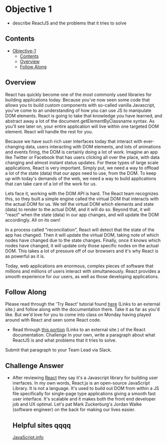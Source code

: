 # Objective 1

- describe ReactJS and the problems that it tries to solve

## Contents

- [Objective-1](#objective-1)
  - [Contents](#contents)
  - [Overview](#contents)
  - [Follow Along](#follow-along)

## Overview

React has quickly become one of the most commonly used libraries for building applications today. Because you've now seen some code that allows you to build custom components with so-called vanilla Javascript, you've come to an understanding of how you can use JS to manipulate DOM elements. React is going to take that knowledge you have learned, and abstract away a lot of the document.getElementByClassname syntax. As you'll see later on, your entire application will live within one targeted DOM element. React will handle the rest for you.

Because we have such rich user interfaces today that interact with ever-changing data, users interacting with DOM elements, and lots of animations and events firing, the DOM is certainly doing a lot of work. Imagine an app like Twitter or Facebook that has users clicking all over the place, with data changing and almost instant status updates. For these types of large scale applications, React is very important. Simply put, we need a way to offload a lot of the state (data) that our apps need to use, from the DOM. To keep up with today's demands of the web, we need a way to build applications that can take care of a lot of the work for us.

Lets face it, working with the DOM API is hard. The React team recognizes this, so they built a simple engine called the virtual DOM that interacts with the actual DOM for us. We tell the virtual DOM which elements and state (data) to render to the actual DOM, and it will do so. Beyond that, it will "react" when the state (data) in our app changes, and will update the DOM accordingly. All on its own!

In a process called "reconciliation", React will detect that the state of the app has changed. Then it will update the virtual DOM, taking note of which nodes have changed due to the state changes. Finally, once it knows which nodes have changed, it will update only those specific nodes on the actual DOM. This takes a lot of pressure off of our browsers and it's why React is as powerful as it is.

Today, web applications are enormous, complex pieces of software that millions and millions of users interact with simultaneously. React provides a smooth experience for our users, as well as those developing applications.

## Follow Along

Please read through the 'Try React' tutorial found [here](https://reactjs.org/docs/try-react.html) (Links to an external site.) and follow along with the documentation there. Take it as far as you'd like. But we'd love for you to come into class on Monday having played around with React and seen some React code.

- Read through [this portion](https://reactjs.org/docs/thinking-in-react.html) (Links to an external site.) of the React documentation.
Challenge
In your own, write a paragraph about what ReactJS is and what problems that it tries to solve.

Submit that paragraph to your Team Lead via Slack.

## Challenge Answer

- After reviewing [React](https://reactjs.org/) they say it's a Javascript library for building user inerfaces. In my own words, React.js is an open-source JavaScript Library. It is not a language. It's used to build out DOM from within a JS file specifically for single-page type applications giving a smooth fast user interface. It's scalable and it makes both the front end developer job and UX optimal. Let's pat Mark Zuckerburg's Jordan Walke (software engineer) on the back for making our lives easier.
  
  ## Helpful sites qqqq
    [JavaScript.info](https://javascript.info/)
